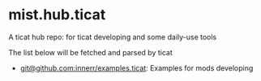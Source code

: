# mist.hub.ticat
A ticat hub repo: for ticat developing and some daily-use tools


The list below will be fetched and parsed by ticat
* [git@github.com:innerr/examples.ticat](https://github.com/innerr/examples.ticat): Examples for mods developing
